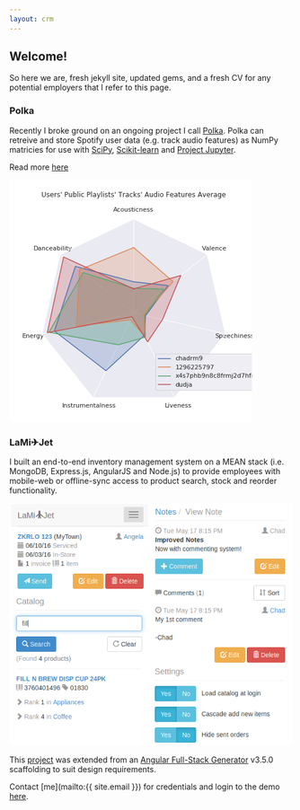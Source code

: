 ```yaml
---
layout: crm
---
```

## Welcome!

So here we are, fresh jekyll site, updated gems, and a fresh CV for any potential employers that I refer to this page.

### Polka

Recently I broke ground on an ongoing project I call [Polka](https://github.com/chadrm9/polka). Polka can retreive and store Spotify user
data (e.g. track audio features) as NumPy matricies for use with [SciPy](https://scipy.org), [Scikit-learn](https://scikit-learn.org) and
[Project Jupyter](https://jupyter.org).

Read more [here](https://github.com/chadrm9/polka)

![Radar Chart](assets/img/20190823_radar.png)

### LaMi✈Jet

I built an end-to-end inventory management system on a MEAN stack (i.e. MongoDB, Express.js, AngularJS and Node.js)
to provide employees with mobile-web or offline-sync access to product search, stock and reorder functionality.

![LaMiJet](assets/img/lamijet.png)

This [project](https://github.com/chadrm9/lami-jet) was extended from an
[Angular Full-Stack Generator](https://github.com/DaftMonk/generator-angular-fullstack) v3.5.0 scaffolding to suit design requirements.

Contact [me](mailto:{{ site.email }}) for credentials and login to the demo [here](https://lamijet.herokuapp.com).
